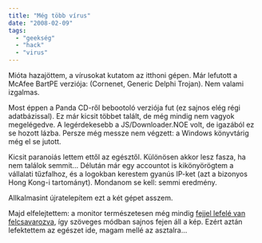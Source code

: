 ```yaml
---
title: "Még több vírus"
date: "2008-02-09"
tags: 
  - "geekség"
  - "hack"
  - "virus"
---
```


Mióta hazajöttem, a vírusokat kutatom az itthoni gépen. Már lefutott a McAfee BartPE verziója: (Cornenet, Generic Delphi Trojan). Nem valami izgalmas.

Most éppen a Panda CD-ről bebootoló verziója fut (ez sajnos elég régi adatbázissal). Ez már kicsit többet talált, de még mindig nem vagyok megelégedve. A legérdekesebb a JS/Downloader.NOE volt, de igazából ez se hozott lázba. Persze még messze nem végzett: a Windows könyvtárig még el se jutott.

Kicsit paranoiás lettem ettől az egésztől. Különösen akkor lesz fasza, ha nem találok semmit... Délután már egy accountot is kikönyörögtem a vállalati tűzfalhoz, és a logokban kerestem gyanús IP-ket (azt a bizonyos Hong Kong-i tartományt). Mondanom se kell: semmi eredmény.

Allkalmasint újratelepítem ezt a két gépet asszem.

Majd elfelejtettem: a monitor természetesen még mindig [fejjel lefelé van felcsavarozva](https://csokavar.hu/blog/2007/12/ez-a-durva/), így szöveges módban sajnos fejen áll a kép. Ezért aztán lefektettem az egészet ide, magam mellé az asztalra...
